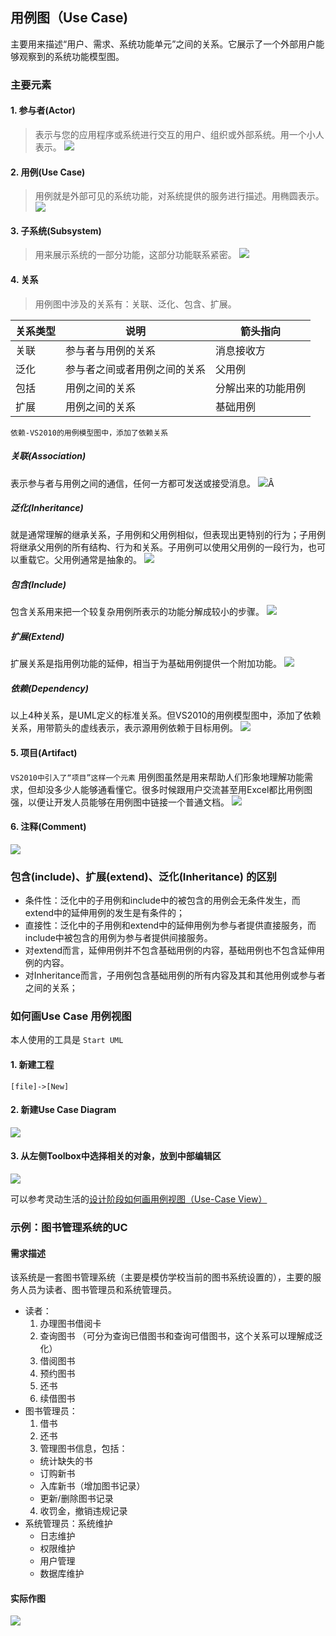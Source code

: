 ## 用例图（Use Case)
主要用来描述“用户、需求、系统功能单元”之间的关系。它展示了一个外部用户能够观察到的系统功能模型图。

### 主要元素
#### 1. 参与者(Actor)
> 表示与您的应用程序或系统进行交互的用户、组织或外部系统。用一个小人表示。
![](image/actor.png)

#### 2. 用例(Use Case)
> 用例就是外部可见的系统功能，对系统提供的服务进行描述。用椭圆表示。
![](image/usecase.png)

#### 3. 子系统(Subsystem)
> 用来展示系统的一部分功能，这部分功能联系紧密。
![](image/uc/subsystem.png)

#### 4. 关系
> 用例图中涉及的关系有：关联、泛化、包含、扩展。

关系类型|说明|箭头指向
--|--|--
关联|参与者与用例的关系|消息接收方
泛化|参与者之间或者用例之间的关系|父用例
包括| 用例之间的关系|分解出来的功能用例
扩展|用例之间的关系|基础用例
`依赖-VS2010的用例模型图中，添加了依赖关系`
##### 关联(Association)
表示参与者与用例之间的通信，任何一方都可发送或接受消息。
![](image/uc/Association.png)Â
##### 泛化(Inheritance)
就是通常理解的继承关系，子用例和父用例相似，但表现出更特别的行为；子用例将继承父用例的所有结构、行为和关系。子用例可以使用父用例的一段行为，也可以重载它。父用例通常是抽象的。
![](image/uc/Inheritance.png)
##### 包含(Include)
包含关系用来把一个较复杂用例所表示的功能分解成较小的步骤。
![](image/uc/Include.png)
##### 扩展(Extend)
扩展关系是指用例功能的延伸，相当于为基础用例提供一个附加功能。
![](image/uc/Extend.png)
##### 依赖(Dependency)
以上4种关系，是UML定义的标准关系。但VS2010的用例模型图中，添加了依赖关系，用带箭头的虚线表示，表示源用例依赖于目标用例。
![](image/uc/Dependency.png)

#### 5. 项目(Artifact)
`VS2010中引入了“项目”这样一个元素`
用例图虽然是用来帮助人们形象地理解功能需求，但却没多少人能够通看懂它。很多时候跟用户交流甚至用Excel都比用例图强，以便让开发人员能够在用例图中链接一个普通文档。
![](image/uc/Artifact.png)

#### 6. 注释(Comment)
![](image/uc/Comment.png)

### 包含(include)、扩展(extend)、泛化(Inheritance) 的区别
- 条件性：泛化中的子用例和include中的被包含的用例会无条件发生，而extend中的延伸用例的发生是有条件的；
- 直接性：泛化中的子用例和extend中的延伸用例为参与者提供直接服务，而include中被包含的用例为参与者提供间接服务。
- 对extend而言，延伸用例并不包含基础用例的内容，基础用例也不包含延伸用例的内容。
- 对Inheritance而言，子用例包含基础用例的所有内容及其和其他用例或参与者之间的关系；

### 如何画Use Case 用例视图
本人使用的工具是 `Start UML`
#### 1. 新建工程
    [file]->[New]
#### 2. 新建Use Case Diagram
![](image/uc/edit_add.png)
#### 3. 从左侧Toolbox中选择相关的对象，放到中部编辑区
![](image/uc/edit_drow.png)

可以参考灵动生活的[设计阶段如何画用例视图（Use-Case View）](http://www.cnblogs.com/ywqu/archive/2009/12/03/1616232.html#_Toc247614719)

### 示例：图书管理系统的UC
#### 需求描述
该系统是一套图书管理系统（主要是模仿学校当前的图书系统设置的），主要的服务人员为读者、图书管理员和系统管理员。
- 读者：
  1. 办理图书借阅卡
  2. 查询图书  （可分为查询已借图书和查询可借图书，这个关系可以理解成泛化）
  3. 借阅图书    
  4. 预约图书    
  5. 还书
  6. 续借图书
- 图书管理员：
  1. 借书
  2. 还书
  3. 管理图书信息，包括：
    - 统计缺失的书
    - 订购新书
    - 入库新书（增加图书记录）
    - 更新/删除图书记录
  4. 收罚金，撤销违规记录
- 系统管理员：系统维护
  - 日志维护
  - 权限维护
  - 用户管理
  - 数据库维护

#### 实际作图
![](image/uc/图书管理系统.jpg)
